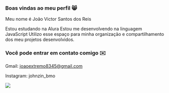 ### Boas vindas ao meu perfil 😸

Meu nome é João Victor Santos dos Reis

Estou estudando na Alura
Estou me desenvolvendo na linguagem JavaScript
Utilizo esse espaço para minha organização e compartilhamento dos meu projetos desenvolvidos.

### Você pode entrar em contato comigo ✉️

Gmail: joaoextremo8345@gmail.com

Instagram: johnzin_bmo

![](https://tenor.com/bTNY8.gif
)

